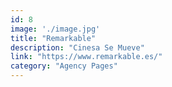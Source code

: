 ```yaml
---
id: 8
image: './image.jpg'
title: "Remarkable"
description: "Cinesa Se Mueve"
link: "https://www.remarkable.es/"
category: "Agency Pages"
---
```

